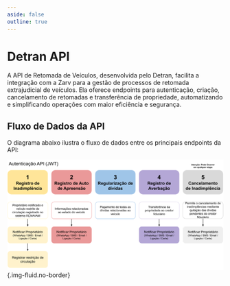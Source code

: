 ```yaml
---
aside: false
outline: true
---
```


# Detran API

A API de Retomada de Veículos, desenvolvida pelo Detran, facilita a integração com a Zarv para a gestão de processos de retomada extrajudicial de veículos. Ela oferece endpoints para autenticação, criação, cancelamento de retomadas e transferência de propriedade, automatizando e simplificando operações com maior eficiência e segurança.

## Fluxo de Dados da API

O diagrama abaixo ilustra o fluxo de dados entre os principais endpoints da API:
  
![Fluxo de Dados da API](./api.svg){.img-fluid.no-border}

<!-- <script setup>
  import { useTheme } from 'vitepress-openapi/client'
  import openApiConfig from '../../.vitepress/theme/openapi.config'
  import detranSpec from './detran.json'

  useTheme({
    ...openApiConfig,
    operation: {
        // Set the operation badges. The order is respected.
        badges: ['deprecated'],
        // Slots to render in the OAOperation component.
        slots: [
          'header',
          // 'tags',
          'path',
          'description',
          'security',
          'request-body',
          'parameters',
          'responses',
          'code-samples',
        ],
        // Slots to hide in the OAOperation component.
        hiddenSlots: ['try-it', 'branding', 'footer', 'playground'],
        // Set the number of columns to use in the OAOperation component.
        cols: 1,
      }
     })

  const loadSpec = JSON.parse(JSON.stringify(detranSpec))
  loadSpec.servers = [
    {
      url: 'https://api.detran.gov.br',
      description: 'Servidor de Produção',
    },
  ]
 </script>

<OASpec
  :groupByTags="false"
  :hideInfo="true"
  :hideServers="true"
  :hideBranding="true"
  :hidePathsSummary="true"
  :spec="loadSpec"
/> -->
